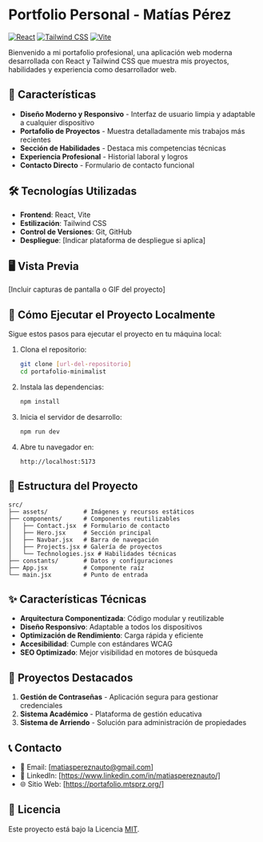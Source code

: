 # Portfolio Personal - Matías Pérez

[![React](https://img.shields.io/badge/React-20232A?style=for-the-badge&logo=react&logoColor=61DAFB)](https://reactjs.org/)
[![Tailwind CSS](https://img.shields.io/badge/Tailwind_CSS-38B2AC?style=for-the-badge&logo=tailwind-css&logoColor=white)](https://tailwindcss.com/)
[![Vite](https://img.shields.io/badge/Vite-B73BFE?style=for-the-badge&logo=vite&logoColor=FFD62E)](https://vitejs.dev/)

Bienvenido a mi portafolio profesional, una aplicación web moderna desarrollada con React y Tailwind CSS que muestra mis proyectos, habilidades y experiencia como desarrollador web.

## 🚀 Características

- **Diseño Moderno y Responsivo** - Interfaz de usuario limpia y adaptable a cualquier dispositivo
- **Portafolio de Proyectos** - Muestra detalladamente mis trabajos más recientes
- **Sección de Habilidades** - Destaca mis competencias técnicas
- **Experiencia Profesional** - Historial laboral y logros
- **Contacto Directo** - Formulario de contacto funcional

## 🛠️ Tecnologías Utilizadas

- **Frontend**: React, Vite
- **Estilización**: Tailwind CSS
- **Control de Versiones**: Git, GitHub
- **Despliegue**: [Indicar plataforma de despliegue si aplica]

## 🖥️ Vista Previa

[Incluir capturas de pantalla o GIF del proyecto]

## 🚀 Cómo Ejecutar el Proyecto Localmente

Sigue estos pasos para ejecutar el proyecto en tu máquina local:

1. Clona el repositorio:
   ```bash
   git clone [url-del-repositorio]
   cd portafolio-minimalist
   ```

2. Instala las dependencias:
   ```bash
   npm install
   ```

3. Inicia el servidor de desarrollo:
   ```bash
   npm run dev
   ```

4. Abre tu navegador en:
   ```
   http://localhost:5173
   ```

## 📂 Estructura del Proyecto

```
src/
├── assets/          # Imágenes y recursos estáticos
├── components/      # Componentes reutilizables
│   ├── Contact.jsx  # Formulario de contacto
│   ├── Hero.jsx     # Sección principal
│   ├── Navbar.jsx   # Barra de navegación
│   ├── Projects.jsx # Galería de proyectos
│   └── Technologies.jsx # Habilidades técnicas
├── constants/       # Datos y configuraciones
├── App.jsx          # Componente raíz
└── main.jsx         # Punto de entrada
```

## ✨ Características Técnicas

- **Arquitectura Componentizada**: Código modular y reutilizable
- **Diseño Responsivo**: Adaptable a todos los dispositivos
- **Optimización de Rendimiento**: Carga rápida y eficiente
- **Accesibilidad**: Cumple con estándares WCAG
- **SEO Optimizado**: Mejor visibilidad en motores de búsqueda

## 🌟 Proyectos Destacados

1. **Gestión de Contraseñas** - Aplicación segura para gestionar credenciales
2. **Sistema Académico** - Plataforma de gestión educativa
3. **Sistema de Arriendo** - Solución para administración de propiedades


## 📞 Contacto

- 📧 Email: [matiaspereznauto@gmail.com]
- 💼 LinkedIn: [https://www.linkedin.com/in/matiaspereznauto/]
- 🌐 Sitio Web: [https://portafolio.mtsprz.org/]

## 📄 Licencia

Este proyecto está bajo la Licencia [MIT](LICENSE).
